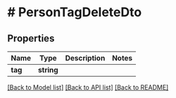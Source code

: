 # # PersonTagDeleteDto

## Properties

Name | Type | Description | Notes
------------ | ------------- | ------------- | -------------
**tag** | **string** |  |

[[Back to Model list]](../../README.md#models) [[Back to API list]](../../README.md#endpoints) [[Back to README]](../../README.md)
